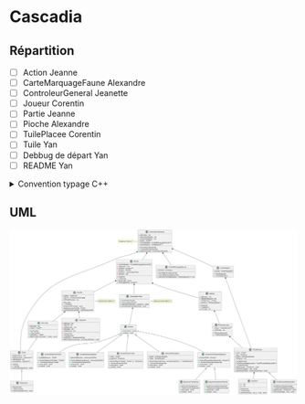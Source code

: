 # Cascadia

## Répartition
- [ ] Action			Jeanne
- [ ] CarteMarquageFaune	Alexandre
- [ ] ControleurGeneral	Jeanette
- [ ] Joueur			Corentin
- [ ] Partie			Jeanne
- [ ] Pioche			Alexandre
- [ ] TuilePlacee		Corentin
- [ ] Tuile			Yan
- [ ] Debbug de départ 	Yan
- [ ] README Yan

<details><summary>Convention typage C++</summary>

### 1. Noms de Variables

- **Variables locales** : Utilisez le style `camelCase`.
  - Exemple :
    ```cpp
    int myVariable = 10;
    double distanceInKm = 15.5;
    ```

- **Variables globales** : Préfixez les variables globales avec `g_` en utilisant le style `snake_case`.
  - Exemple :
    ```cpp
    int g_maxValue;
    double g_currentSpeed;
    ```

- **Constantes** : Utilisez le style `UPPER_SNAKE_CASE` pour les constantes et les macros.
  - Exemple :
    ```cpp
    const int MAX_VALUE = 100;
    #define PI 3.14159
    ```

- **Pointeurs** : Utilisez le type suivi de l'astérisque (`*`) à côté du nom de la variable (plutôt que de l'ajouter au type).
  - Exemple :
    ```cpp
    int* pInt;
    char* pChar;
    ```

## 2. Noms de Fonctions

- **Fonctions** : Utilisez le style `camelCase` pour les noms de fonctions.
  - Exemple :
    ```cpp
    void calculateTotal() { }
    int findMax(int a, int b) { return a > b ? a : b; }
    ```

- **Fonctions membres** : Utilisez également le style `camelCase` pour les noms de fonctions membres.
  - Exemple :
    ```cpp
    class MyClass {
    public:
        void doSomething();
    private:
        int myVar;
    };
    ```

- **Fonctions de type getter/setter** : Les getters commencent par `get` et les setters par `set`, suivis de la variable concernée.
  - Exemple :
    ```cpp
    int getAge() const { return age; }
    void setAge(int newAge) { age = newAge; }
    ```

## 3. Noms de Classes et Structs

- Utilisez le style `PascalCase` pour les classes et structs.
  - Exemple :
    ```cpp
    class Person {};
    struct Employee {};
    ```

- Pour les structures ou classes qui représentent une ressource système ou une entité dans le domaine, utilisez un nom explicite.
  - Exemple :
    ```cpp
    class DatabaseConnection {};
    ```

## 4. Noms de Fichiers

- Les fichiers d'en-tête (`.h`, `.hpp`) et de source (`.cpp`) doivent être en `camelCase`.
  - Exemple : 
    ```text
    my_class.hpp
    database_connection.cpp
    ```

</details>

## UML
![](UML.png)